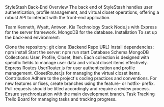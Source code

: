 StyleStash Back-End
Overview
The back end of StyleStash handles user authentication, profile management, and virtual closet operations, offering a robust API to interact with the front-end application.

Team
Kenneth, Wyatt, Antwon, Kia
Technology Stack
Node.js with Express for the server framework.
MongoDB for the database.
Installation
To set up the back-end environment:

Clone the repository: git clone [Backend Repo URL]
Install dependencies: npm install
Start the server: npm run start
Database Schema
MongoDB Collections: User, Profile, Closet, Item.
Each collection is designed with specific fields to manage user data and virtual closet items effectively.
Express Routes
UserRouter.js for user authentication and profile management.
ClosetRouter.js for managing the virtual closet items.
Contribution
Adhere to the project's coding practices and conventions.
For new features or fixes, create branches using the feature- or hotfix- prefix.
Pull requests should be titled accordingly and require a review process.
Ensure synchronization with the main development branch.
Task Tracking
Trello Board for managing tasks and tracking progress.